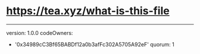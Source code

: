 # https://tea.xyz/what-is-this-file
---
version: 1.0.0
codeOwners:
  - '0x34989cC3Bf65BABDf12a0b3afFc302A5705A92eF'
quorum: 1
